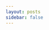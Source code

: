 ```yaml
---
layout: posts
sidebar: false
---
```


<PostGroup title="@__title__@" description="@__description__@" next="@__next__@" prev="@__prev__@">
  <PostItem v-for="item, index in posts" :key="index" :title="item.title" :to="item.to" :description="item.description" />
</PostGroup>

<script setup lang="ts">
import PostItem from '@/components/PostItem.vue'
import PostGroup from '@/components/PostGroup.vue'

const posts = @__posts__@
</script>

